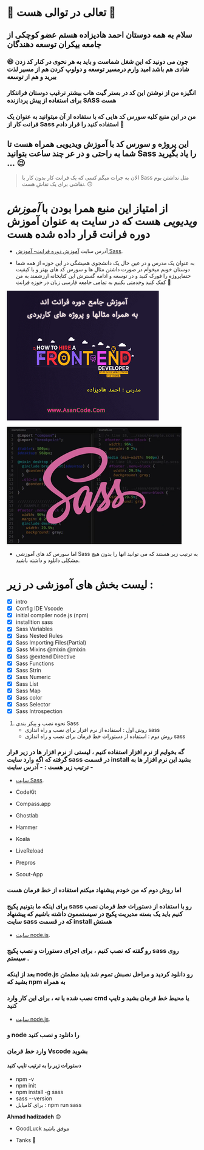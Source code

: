 # :purple_heart: تعالی در توالی هست :purple_heart:

## سلام به همه دوستان **احمد هادیزاده** هستم عضو کوچکی از جامعه بیکران توسعه دهندگان

### :smiley: چون می دونید که این شغل شماست و باید به هر نحوی در کنار کد زدن شادی هم باشد امید وارم درمسیر توسعه و دولوپ کردن هم از مسیر لذت ببرید و هم از توسعه

### انگیزه من از نوشتن این کد در بستر گیت هاب بیشتر ترغیب دوستان فرانتکار برای استفاده از پیش پردازنده SASS هست

### من در این منبع کلیه سورس کد هایی که با ستفاده از آن میتوانید به عنوان یک فرانت کار از Sass استفاده کنید را قرار دادم :slightly_smiling_face:

## این پروژه و سورس کد با **آموزش ویدیویی** همراه هست تا شما به راحتی و در عر چند ساعت بتوانید Sass را یاد بگیرید ... :wink:

> الان به جرات میگم کسی که یک فرانت کار بدون کار با Sass مثل نداشتن بوم نقاشی برای یک نقاش هست. :upside_down_face:

# از امتیاز این منبع همرا بودن با **_آموزش ویدیویی_** هست که در سایت به عنوان آموزش دوره فرانت قرار داده شده هست

- آدرس سایت [آموزش دوره فرانت- آموزش Sass](https://AsanCode.com/).

* به عنوان یک مدرس و در عین حال یک دانشجوی همیشگی در این حوزه از همه شما دوستان خوبم میخوام در صورت داشتن مثال ها و سورس کد های بهتر و با کیفیت حتماپروژه را فورک کنید و در توسعه و ادامه گسترش این کتابخانه ارزشمند به من کمک کنید وخدمتی بکنیم به تمامی جامعه فارسی زبان در حوزه فرانت
  :smiling_face_with_three_hearts:

![Screenshot Zero to one hundred training, Sassصفر تا صد آموزش فرانت اند .](/Sass_Source/images/front.png)

![Screenshot Zero to one hundred training, Sassصفر تا صد آموزش فرانت اند .](/Sass_Source/images/sasss.png)

- اما سورس کد های آموزشی Sass به ترتیب زیر هستند که می توانید انها را بدون هیچ مشکلی دانلود و داشته باشید.

# لیست بخش های آموزشی در زیر :

- [x] intro
- [x] Config IDE Vscode
- [x] initial compiler node.js (npm)
- [x] installtion sass
- [x] Sass Variables
- [x] Sass Nested Rules
- [x] Sass Importing Files(Partial)
- [x] Sass Mixins @mixin @mixin
- [x] Sass @extend Directive
- [x] Sass Functions
- [x] Sass Strin
- [x] Sass Numeric
- [x] Sass List
- [x] Sass Map
- [x] Sass color
- [x] Sass Selector
- [x] Sass Introspection

1. نحوه نصب و پیکر بندی Sass
   - روش اول : استفاده از نرم افزار برای نصب و راه اندازی sass
   - روش دوم : استفاده از دستورات خط فرمان برای نصب و راه اندازی sass

### گه بخوایم از نرم افزار استفاده کنیم ، لیستی از نرم افزار ها در زیر قرار گرفته که اگه وارد سایت sass در قسمت install بشید این نرم افزار ها به ترتیب زیر هست : - آدرس سایت -

- [سایت Sass](https://sass-lang.com/install/).

- CodeKit
- Compass.app
- Ghostlab
- Hammer
- Koala
- LiveReload
- Prepros
- Scout-App

### اما روش دوم که من خودم پیشنهاد میکنم استفاده از خط فرمان هست

### برای اینکه ما بتونیم پکیج sass رو با استفاده از دستورات خط فرمان نصب کنیم باید یک بسته مدیریت پکیج در سیستممون داشته باشیم که پیشنهاد سایت sass که در قسمت install هستش

- [سایت node.js](https://nodejs.org/en/download).

### رو گفته که نصب کنیم ، برای اجرای دستورات و نصب پکیج sass روی سیستم .

### بعد از اینکه node.js رو دانلود کردید و مراحل نصبش تموم شد باید مطمئن بشید که npm به همراه

### نصب شده یا نه ، برای این کار وارد cmd یا محیط خط فرمان بشید و تایپ کنید

- [سایت node.js](https://nodejs.org/en/download).

### و node را دانلود و نصب کنید

### وارد حط فرمان **Vscode** بشوید

#### دستورات زیر را به ترتیب تایپ کنید

- npm -v
- npm init
- npm install -g sass
- sass --version
- برای کامپایل : npm run sass

**Ahmad hadizadeh** :blush:

- GoodLuck موفق باشید

* Tanks :purple_heart:

